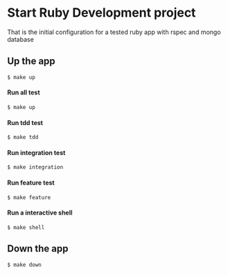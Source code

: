 # Start Ruby Development project

That is the initial configuration for a tested ruby app with rspec and mongo database

## Up the app
  `$ make up`

#### Run all test
  `$ make up`

#### Run tdd test
  `$ make tdd`

#### Run integration test
  `$ make integration`

#### Run feature test
  `$ make feature`

#### Run a interactive shell
  `$ make shell`

## Down the app
  `$ make down`
